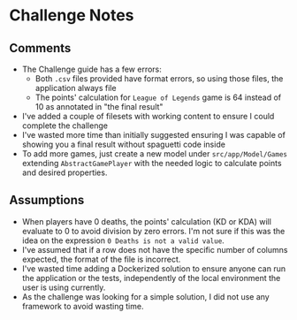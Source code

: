 # Challenge Notes

## Comments

- The Challenge guide has a few errors:
  - Both `.csv` files provided have format errors, so using those files, the application always file
  - The points' calculation for `League of Legends` game is 64 instead of 10 as annotated in "the final result"
- I've added a couple of filesets with working content to ensure I could complete the challenge
- I've wasted more time than initially suggested ensuring I was capable of showing you a final result
 without spaguetti code inside
- To add more games, just create a new model under `src/app/Model/Games` extending `AbstractGamePlayer`
 with the needed logic to calculate points and desired properties.

## Assumptions

- When players have 0 deaths, the points' calculation (KD or KDA) will evaluate to 0 to avoid division by zero
 errors. I'm not sure if this was the idea on the expression `0 Deaths is not a valid value`.
- I've assumed that if a row does not have the specific number of columns expected, the format of the file
 is incorrect.
- I've wasted time adding a Dockerized solution to ensure anyone can run the application or the tests,
 independently of the local environment the user is using currently.
- As the challenge was looking for a simple solution, I did not use any framework to avoid wasting time.
